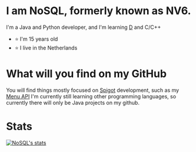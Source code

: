 # I am NoSQL, formerly known as NV6.
I'm a Java and Python developer, and I'm learning [D](https://dlang.org/) and C/C++

* :star: I'm 15 years old
* :star: I live in the Netherlands

# What will you find on my GitHub
You will find things mostly focused on [Spigot](https://www.spigotmc.org/) development, such as my [Menu API](https://github.com/NoSequel/Katakuna)
I'm currently still learning other programming languages, so currently there will only be Java projects on my github. 

# Stats
[![NoSQL's stats](https://github-readme-stats.vercel.app/api?username=nosequel)](https://github.com/anuraghazra/github-readme-stats)
